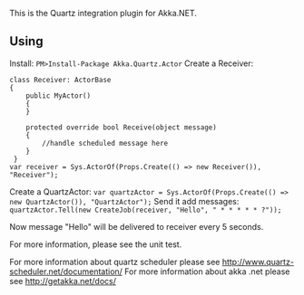 This is the Quartz integration plugin for Akka.NET.


## Using ##
Install:
	```PM>Install-Package Akka.Quartz.Actor```
Create a Receiver:
``` 
class Receiver: ActorBase
{
 	public MyActor()
    {
    }

    protected override bool Receive(object message)
    {
    	//handle scheduled message here
    }
 }
var receiver = Sys.ActorOf(Props.Create(() => new Receiver()), "Receiver");
```

Create a QuartzActor:
	```var quartzActor = Sys.ActorOf(Props.Create(() => new QuartzActor()), "QuartzActor");```
Send it add messages:
    ```quartzActor.Tell(new CreateJob(receiver, "Hello", " * * * * * ?"));```

Now message "Hello" will be delivered to receiver every 5 seconds.

For more information, please see the unit test.

For more information about quartz scheduler please see
http://www.quartz-scheduler.net/documentation/
For more information about akka .net please see
http://getakka.net/docs/
